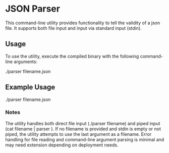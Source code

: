 # JSON Parser

This command-line utility provides functionality to tell the validity of a json file. It supports both file input and input via standard input (stdin).

## Usage

To use the utility, execute the compiled binary with the following command-line arguments:

./parser filename.json

## Example Usage

./parser filename.json

### Notes

The utility handles both direct file input (./parser filename) and piped input (cat filename | parser ).
If no filename is provided and stdin is empty or not piped, the utility attempts to use the last argument as a filename.
Error handling for file reading and command-line argument parsing is minimal and may need extension depending on deployment needs.
